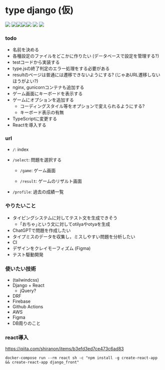 # type django (仮)
![](https://github.com/tf63/type_django/actions/workflows/django.yml/badge.svg)
<img src="https://img.shields.io/badge/-Django-092E20.svg?logo=django&style=flat"><img src="https://img.shields.io/badge/-React-555.svg?logo=react&style=flat"><img src="https://img.shields.io/badge/-Docker-EEE.svg?logo=docker&style=flat"><img src="https://img.shields.io/badge/-Amazon%20AWS-232F3E.svg?logo=amazon-aws&style=flat">
![](https://img.shields.io/github/repo-size/tf63/type_django)
![](https://img.shields.io/github/languages/code-size/tf63/type_django)
<!-- ![](https://img.shields.io/tokei/lines/github/tf63/type_django) -->


### todo
- 名前を決める
- 各種設定のファイルをどこかに作りたい (データベースで設定を管理する?)
- testコードから実装する
- type.jsの終了判定のエラー処理をする必要がある
- resultのページは普通には遷移できないようにする? (じゃあURL遷移しないほうがよい?)
- nginx, gunicornコンテナも追加する
- ゲーム画面にキーボードを表示する
- ゲームにオプションを追加する
    - コーディングスタイル等をオプションで変えられるようにする?
    - キーボード表示の有無
- TypeScriptに変更する
- Reactを導入する

### url
- `/`: index
- `/select`: 問題を選択する

    - `/game`: ゲーム画面

    - `/result`: ゲームのリザルト画面

- `/profile`: 過去の成績一覧

### やりたいこと
- タイピングシステムに対してテスト文を生成できそう
    - ｢おちゃ｣という文に対してotilyaやotyaを生成
- ChatGPTで問題を作成したい
- タイプミスのデータを収集し，ミスしやすい問題を分析したい
- CI
- デザインをクレイモーフィズム (Figma)
- テスト駆動開発

### 使いたい技術
- (tailwindcss)
- Django + React
    - jQuery?
- DRF
- Firebase
- Github Actions
- AWS
- Figma
- DB周りのこと

### react導入
https://qiita.com/shiranon/items/b3efd3ed7ce473c6ad83
```
docker-compose run --rm react sh -c "npm install -g create-react-app && create-react-app django_front"
```